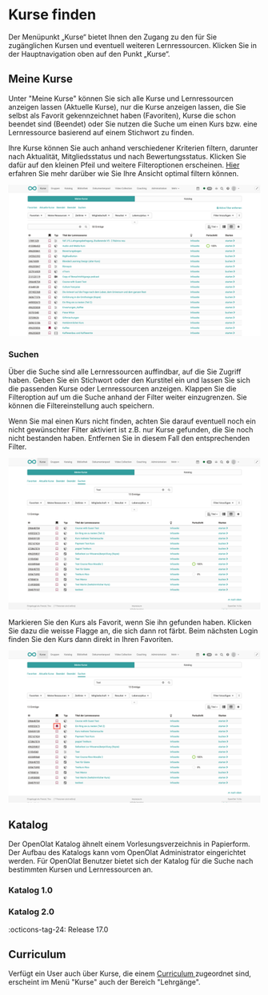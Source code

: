 # Kurse finden

Der Menüpunkt „Kurse“ bietet Ihnen den Zugang zu den für Sie zugänglichen
Kursen und eventuell weiteren Lernressourcen. Klicken Sie in der
Hauptnavigation oben auf den Punkt „Kurse“.

## Meine Kurse

Unter "Meine Kurse" können Sie sich alle Kurse und Lernressourcen anzeigen
lassen (Aktuelle Kurse), nur die Kurse anzeigen lassen, die Sie selbst als
Favorit gekennzeichnet haben (Favoriten), Kurse die schon beendet sind
(Beendet) oder Sie nutzen die Suche um einen Kurs bzw. eine Lernressource
basierend auf einem Stichwort zu finden.

Ihre Kurse können Sie auch anhand verschiedener Kriterien filtern, darunter
nach Aktualität, Mitgliedsstatus und nach Bewertungsstatus. Klicken Sie dafür
auf den kleinen Pfeil und weitere Filteroptionen erscheinen.
[Hier](../personal/Working_with_tables.de.md) erfahren Sie mehr darüber wie Sie Ihre
Ansicht optimal filtern können.

![Meine Kurse](assets/mycourses-de.png)

### Suchen

Über die Suche sind alle Lernressourcen auffindbar, auf die Sie Zugriff haben.
Geben Sie ein Stichwort oder den Kurstitel ein und lassen Sie sich die
passenden Kurse oder Lernressourcen anzeigen. Klappen Sie die Filteroption auf
um die Suche anhand der Filter weiter einzugrenzen. Sie können die
Filtereinstellung auch speichern.

Wenn Sie mal einen Kurs nicht finden, achten Sie darauf eventuell noch ein
nicht gewünschter Filter aktiviert ist z.B. nur Kurse gefunden, die Sie noch
nicht bestanden haben. Entfernen Sie in diesem Fall den entsprechenden Filter.

![Search](assets/search-de.png)

Markieren Sie den Kurs als Favorit, wenn Sie ihn gefunden haben. Klicken Sie
dazu die weisse Flagge an, die sich dann rot färbt. Beim nächsten Login finden
Sie den Kurs dann direkt in Ihren Favoriten.

![favorites](assets/favorites-de.png)

## Katalog

Der OpenOlat Katalog ähnelt einem Vorlesungsverzeichnis in Papierform. Der
Aufbau des Katalogs kann vom OpenOlat Administrator eingerichtet werden.
Für OpenOlat Benutzer bietet sich der Katalog für die Suche nach bestimmten
Kursen und Lernressourcen an.

### Katalog 1.0

### Katalog 2.0

:octicons-tag-24: Release 17.0 


## Curriculum

Verfügt ein User auch über Kurse, die einem [Curriculum
](../curriculum/Curriculum_Management.de.md)zugeordnet sind, erscheint im Menü "Kurse" auch
der Bereich "Lehrgänge".
